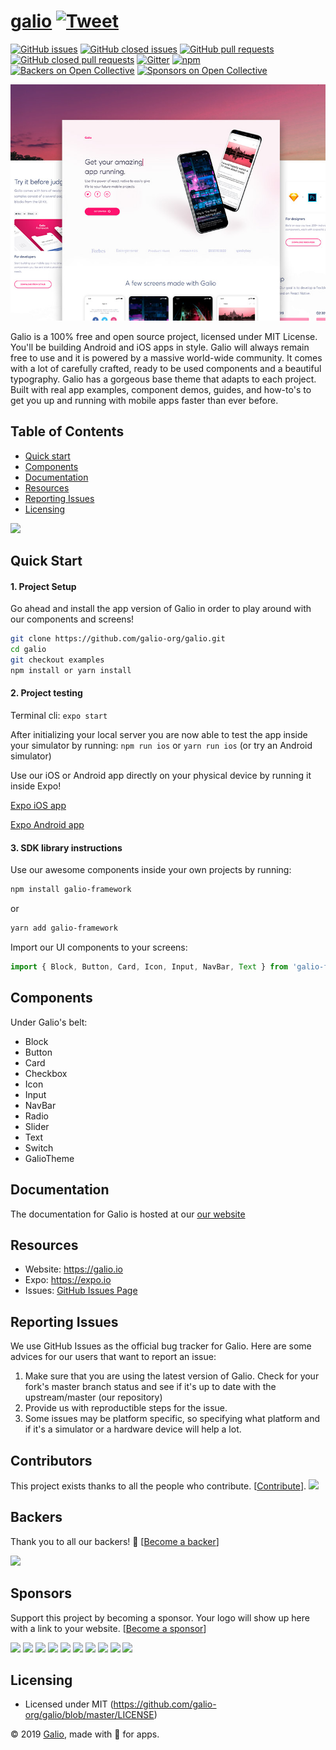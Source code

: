 # [galio](https://www.galio.io) [![Tweet](https://img.shields.io/twitter/url/http/shields.io.svg?style=social&logo=twitter)](https://twitter.com/home?status=Galio,%20a%20free%20and%20beautiful%20UI%20framework%20https%3A//galio.io/%20%23reactnative%20%23react%20%23design%20%23developers%20%23freebie%20via%20%40galioframework)

[![GitHub issues](https://img.shields.io/github/issues/galio-org/galio.svg?style=popout)](https://github.com/galio-org/galio/issues)
[![GitHub closed issues](https://img.shields.io/github/issues-closed/galio-org/galio.svg)](https://github.com/galio-org/galio/issues?q=is%3Aissue+is%3Aclosed)
[![GitHub pull requests](https://img.shields.io/github/issues-pr/galio-org/galio.svg)](https://github.com/galio-org/galio/pulls)
[![GitHub closed pull requests](https://img.shields.io/github/issues-pr-closed/galio-org/galio.svg)](https://github.com/galio-org/galio/pulls?q=is%3Apr+is%3Aclosed)
[![Gitter](https://badges.gitter.im/NIT-dgp/General.svg)](https://gitter.im/galio-community)
[![npm](https://img.shields.io/npm/dm/galio-framework.svg)](https://www.npmjs.com/package/galio-framework)
[![Backers on Open Collective](https://opencollective.com/galio/backers/badge.svg)](#backers) 
[![Sponsors on Open Collective](https://opencollective.com/galio/sponsors/badge.svg)](#sponsors) 

<p center>
  <img src="assets/galio_thumbnail.jpg">
</p>

Galio is a 100% free and open source project, licensed under MIT License. You'll be building Android and iOS apps in style. Galio will always remain free to use and it is powered by a massive world-wide community.
It comes with a lot of carefully crafted, ready to be used components and a beautiful typography. Galio has a gorgeous base theme that adapts to each project. 
Built with real app examples, component demos, guides, and how-to's to get you up and running with mobile apps faster than ever before.

## Table of Contents
* [Quick start](#quick-start)
* [Components](#components)
* [Documentation](#documentation)
* [Resources](#resources)
* [Reporting Issues](#reporting-issues)
* [Licensing](#licensing)

<p center>
  <img src="https://raw.githubusercontent.com/galio-org/galio-org.github.io/master/img/readme3.jpg">
</p>

## Quick Start

#### 1. Project Setup

Go ahead and install the app version of Galio in order to play around with our components and screens!

```bash
git clone https://github.com/galio-org/galio.git
cd galio
git checkout examples
npm install or yarn install
```

#### 2. Project testing
Terminal cli: ```expo start```

After initializing your local server you are now able to test the app inside your simulator by running: `npm run ios` or `yarn run ios` (or try an Android simulator)

Use our iOS or Android app directly on your physical device by running it inside Expo! 

[Expo iOS app](https://itunes.apple.com/us/app/expo-client/id982107779?mt=8)

[Expo Android app](https://play.google.com/store/apps/details?id=host.exp.exponent&hl=en)

#### 3. SDK library instructions
Use our awesome components inside your own projects by running: 
```bash
npm install galio-framework
```
or
```sh
yarn add galio-framework
```
Import our UI components to your screens:
```js
import { Block, Button, Card, Icon, Input, NavBar, Text } from 'galio-framework';
```

## Components

Under Galio's belt:

* Block
* Button
* Card
* Checkbox
* Icon
* Input
* NavBar
* Radio
* Slider
* Text
* Switch
* GalioTheme

## Documentation

The documentation for Galio is hosted at our [our website](https://galio.io/docs)

## Resources

* Website: <https://galio.io>
* Expo: <https://expo.io>
* Issues: [GitHub Issues Page](https://github.com/galio-org/galio/issues)


## Reporting Issues

We use GitHub Issues as the official bug tracker for Galio. Here are some advices for our users that want to report an issue:

1. Make sure that you are using the latest version of Galio. Check for your fork's master branch status and see if it's up to date with the upstream/master (our repository)
2. Provide us with reproductible steps for the issue.
3. Some issues may be platform specific, so specifying what platform and if it's a simulator or a hardware device will help a lot.

## Contributors

This project exists thanks to all the people who contribute. [[Contribute](CONTRIBUTING.md)].
<a href="https://github.com/galio-org/galio/contributors"><img src="https://opencollective.com/galio/contributors.svg?width=890&button=false" /></a>


## Backers

Thank you to all our backers! 🙏 [[Become a backer](https://opencollective.com/galio#backer)]

<a href="https://opencollective.com/galio#backers" target="_blank"><img src="https://opencollective.com/galio/backers.svg?width=890"></a>


## Sponsors

Support this project by becoming a sponsor. Your logo will show up here with a link to your website. [[Become a sponsor](https://opencollective.com/galio#sponsor)]

<a href="https://opencollective.com/galio/sponsor/0/website" target="_blank"><img src="https://opencollective.com/galio/sponsor/0/avatar.svg"></a>
<a href="https://opencollective.com/galio/sponsor/1/website" target="_blank"><img src="https://opencollective.com/galio/sponsor/1/avatar.svg"></a>
<a href="https://opencollective.com/galio/sponsor/2/website" target="_blank"><img src="https://opencollective.com/galio/sponsor/2/avatar.svg"></a>
<a href="https://opencollective.com/galio/sponsor/3/website" target="_blank"><img src="https://opencollective.com/galio/sponsor/3/avatar.svg"></a>
<a href="https://opencollective.com/galio/sponsor/4/website" target="_blank"><img src="https://opencollective.com/galio/sponsor/4/avatar.svg"></a>
<a href="https://opencollective.com/galio/sponsor/5/website" target="_blank"><img src="https://opencollective.com/galio/sponsor/5/avatar.svg"></a>
<a href="https://opencollective.com/galio/sponsor/6/website" target="_blank"><img src="https://opencollective.com/galio/sponsor/6/avatar.svg"></a>
<a href="https://opencollective.com/galio/sponsor/7/website" target="_blank"><img src="https://opencollective.com/galio/sponsor/7/avatar.svg"></a>
<a href="https://opencollective.com/galio/sponsor/8/website" target="_blank"><img src="https://opencollective.com/galio/sponsor/8/avatar.svg"></a>
<a href="https://opencollective.com/galio/sponsor/9/website" target="_blank"><img src="https://opencollective.com/galio/sponsor/9/avatar.svg"></a>

## Licensing

* Licensed under MIT (<https://github.com/galio-org/galio/blob/master/LICENSE>)

© 2019 [Galio](https://galio.io), made with 💚 for apps.




